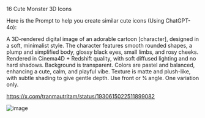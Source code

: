 16 Cute Monster 3D Icons

Here is the Prompt to help you create similar cute icons (Using ChatGPT-4o):

A 3D-rendered digital image of an adorable cartoon [character], designed in a soft, minimalist style. The character features smooth rounded shapes, a plump and simplified body, glossy black eyes, small limbs, and rosy cheeks. Rendered in Cinema4D + Redshift quality, with soft diffused lighting and no hard shadows. Background is transparent. Colors are pastel and balanced, enhancing a cute, calm, and playful vibe. Texture is matte and plush-like, with subtle shading to give gentle depth. Use front or ¾ angle. One variation only.


https://x.com/tranmautritam/status/1930615022511899082

![image](https://github.com/user-attachments/assets/f9db899f-6ea9-4f01-a696-fd11ebfb152b)
